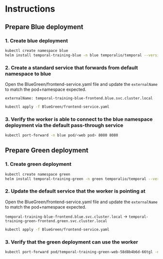 # Instructions
## Prepare Blue deployment
### 1. Create blue deployment
```bash
kubectl create namespace blue
helm install temporal-training-blue -n blue temporalio/temporal --version 0.52.0 -f Server/values.yaml
```

### 2. Create a standard service that forwards from default namespace to blue

Open the BlueGreen/frontend-service.yaml file and update the `externalName` to match the pod+namespace expected.

`externalName: temporal-training-blue-frontend.blue.svc.cluster.local`

```bash
kubectl apply -f BlueGreen/frontend-service.yaml
```

### 3. Verify the worker is able to connect to the blue namespace deployment via the default pass-through service

```bash
kubectl port-forward -n blue pod/<web pod> 8080 8080
```

## Prepare Green deployment

### 1. Create green deployment

```bash
kubectl create namespace green
helm install temporal-training-green -n green temporalio/temporal --version 0.52.0 -f Server/values.yaml
```

### 2. Update the default service that the worker is pointing at

Open the BlueGreen/frontend-service.yaml file and update the `externalName` to match the pod+namespace expected.

`temporal-training-blue-frontend.blue.svc.cluster.local` -> `temporal-training-green-frontend.green.svc.cluster.local`

```bash
kubectl apply -f BlueGreen/frontend-service.yaml
```
### 3. Verify that the green deployment can use the worker

```bash
kubectl port-forward pod/temporal-training-green-web-58d8b4b6d-66tgl -n green 8080 8080
```



